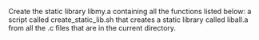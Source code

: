 Create the static library libmy.a containing all the functions listed below:
a script called create_static_lib.sh that creates a static library called liball.a from all the .c files that are in the current directory.
